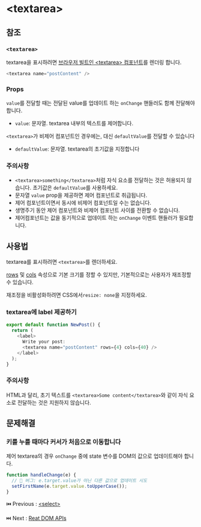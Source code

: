 # &lt;textarea&gt;

## 참조

### **`<textarea>`**

textarea을 표시하려면 [브라우저 빌트인 &lt;textarea&gt; 컴포넌트](https://developer.mozilla.org/en-US/docs/Web/HTML/Element/textarea)를 렌더링 합니다.

```typescript
<textarea name="postContent" />
```

### Props

`value`를 전달할 때는 전달된 value를 업데이트 하는 `onChange` 핸들러도 함께 전달해야 합니다.

- `value`: 문자열. textarea 내부의 텍스트를 제어합니다.

`<textarea>`가 비제어 컴포넌트인 경우에는, 대신 `defaultValue`를 전달할 수 있습니다

- `defaultValue`: 문자열. textarea의 초기값을 지정합니다

### **주의사항**

- `<textarea>something</textarea>`처럼 자식 요소를 전달하는 것은 허용되지 않습니다. 초기값은 `defaultValue`를 사용하세요.
- 문자열 `value` prop을 제공하면 제어 컴포넌트로 취급됩니다.
- 제어 컴포넌트이면서 동시에 비제어 컴포넌트일 수는 없습니다.
- 생명주기 동안 제어 컴포넌트와 비제어 컴포넌트 사이를 전환할 수 없습니다.
- 제어컴포넌트는 값을 동기적으로 업데이트 하는 `onChange` 이벤트 핸들러가 필요합니다.

## 사용법

textarea를 표시하려면 `<textarea>`를 렌더하세요.

[rows](https://developer.mozilla.org/en-US/docs/Web/HTML/Element/textarea#rows) 및 [cols](https://developer.mozilla.org/en-US/docs/Web/HTML/Element/textarea#cols) 속성으로 기본 크기를 정할 수 있지만, 기본적으로는 사용자가 재조정할 수 있습니다.

재조정을 비활성화하려면 CSS에서`resize: none`을 지정하세요.

### **textarea에 label 제공하기**

```typescript
export default function NewPost() {
  return (
    <label>
      Write your post:
      <textarea name="postContent" rows={4} cols={40} />
    </label>
  );
}
```

### 주의사항

HTML과 달리, 초기 텍스트를 `<textarea>Some content</textarea>`와 같이 자식 요소로 전달하는 것은 지원하지 않습니다.

## 문제해결

### **키를 누를 때마다 커서가 처음으로 이동합니다**

제어 textarea의 경우 `onChange` 중에 state 변수를 DOM의 값으로 업데이트해야 합니다.

```typescript
function handleChange(e) {
  // 🔴 버그: e.target.value가 아닌 다른 값으로 업데이트 시도
  setFirstName(e.target.value.toUpperCase());
}
```

⏮️ Previous : [&lt;select&gt;](./005-select.md)

⏭️ Next : [Reat DOM APIs](../reactdom(apis)/000-React%20DOM%20APIs.md)